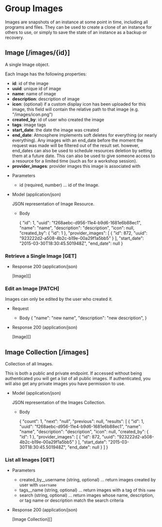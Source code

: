 # Group Images
Images are snapshots of an instance at some point in time, including all programs and files.  They can be used to create
 a clone of an instance for others to use, or simply to save the state of an instance as a backup or recovery.

## Image [/images/{id}]
A single Image object.

Each Image has the following properties:

- **id**: id of the image
- **uuid**: unique id of image
- **name**: name of image
- **description**: description of image
- **icon**: (optional) if a custom display icon has been uploaded for this image, this field will contain the relative
 path to that image (e.g. "/images/icon.png")
- **created_by**: id of user who created the image
- **tags**: image tags
- **start_date**: the date the image was created
- **end_date**: Atmosphere implements soft deletes for everything (or nearly everything).  Any images with an
 end_date before the moment the request was made will be filtered out of the result set.  however, end_dates can also be
 used to schedule resources deletion by setting them at a future date.  This can also be used to give someone access to
 a resource for a limited time (such as for a workshop session).
- **provider_images**: provider images this image is associated with


+ Parameters
    + id (required, number) ... id of the Image.
    
+ Model (application/json)

    JSON representation of Image Resource.

    + Body

        {
            "id": 1,
            "uuid": "f268aebc-d956-11e4-b9d6-1681e6b88ec1",
            "name": "name",
            "description": "description",
            "icon": null,
            "created_by": {
                "id": 1
            },
            "provider_images": [
                {
                    "id": 872,
                    "uuid": "923222d2-a508-4b2c-b19e-00a29f1a5bb5"
                }
            ],
            "start_date": "2015-03-30T18:30:45.501948Z",
            "end_date": null
        }

### Retrieve a Single Image [GET]
+ Response 200 (application/json)

    [Image][]
    
### Edit an Image [PATCH]
Images can only be edited by the user who created it.

+ Request
    + Body
        {
            "name": "new name",
            "description": "new description",
        }
        
+ Response 200 (application/json)

    [Image][]

## Image Collection [/images]
Collection of all Images.

This is both a public and private endpoint.  If accessed without being authenticated you will get a list of all public
 images.  If authenticated, you will also get any private images you have permission to use.

+ Model (application/json)

    JSON representation of the Images Collection.

    + Body

        {
            "count": 1,
            "next": "null",
            "previous": null,
            "results": [
                {
                    "id": 1,
                    "uuid": "f268aebc-d956-11e4-b9d6-1681e6b88ec1",
                    "name": "name",
                    "description": "description",
                    "icon": null,
                    "created_by": {
                        "id": 1
                    },
                    "provider_images": [
                        {
                            "id": 872,
                            "uuid": "923222d2-a508-4b2c-b19e-00a29f1a5bb5"
                        }
                    ],
                    "start_date": "2015-03-30T18:30:45.501948Z",
                    "end_date": null
                }
            ]
        }


### List all Images [GET]

+ Parameters
    + created_by__username (string, optional) ... return images created by user with `username`
    + tags__name (string, optional) ... return images with a tag of this `name`
    + search (string, optional) ... return images whose name, description, or tag name or description match the search criteria

+ Response 200 (application/json)

    [Image Collection][]
